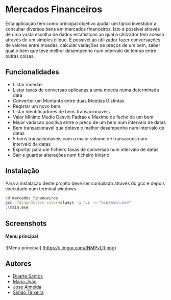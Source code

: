 
# Mercados Financeiros

Esta aplicação tem como principal objetivo ajudar um típico investidor a consultar diversos bens em mercados financeiros.
Isto é possível através de uma vasta escolha de dados estatísticos ao qual o utilizador tem acesso através de um simples clique.
É possível ao utilizador fazer conversações de valores entre moedas, calcular variações de preços de um bem, saber qual o bem que teve melhor desempenho num intervalo de tempo entre outras coisas.



## Funcionalidades

- Listar moedas
- Listar taxas de conversao aplicadas a uma moeda numa determinada data
- Converter um Montante entre duas Moedas Distintas
- Registar um novo bem
- Listar identificadores de bens transacionaveis
- Valor Minimo Medio Desvio Padrao e Maximo de fecho de um bem
- Maior variacao positiva entre o preco de um bem num intervalo de datas
- Bem transacionavel que obteve o melhor desempenho num intervalo de datas
- 5 bens transacionaveis com o maior volume de transacoes num intervalo de datas
- Exportar para um ficheiro taxas de conversao num intervalo de datas
- Sair e guardar alterações num ficheiro binário
## Instalação

Para a instalação deste projeto deve ser compilado através do gcc e depois executado num terminal windows

```bash
cd mercados_financeiros
gcc -fdiagnostics-color=always -g *.c -o "bin/main.exe"
.\main.exe
```
    
## Screenshots

#### Menu principal
![Menu principal] (https://i.imgur.com/tNMPvLR.png)

## Autores

- [Duarte Santos](https://www.github.com/duart3x)
- [Maria João](https://github.com/MariaJoao22)
- [José Almeida](https://github.com/Karma14)
- [Simão Teixeira](https://github.com/simaoteixeira)
